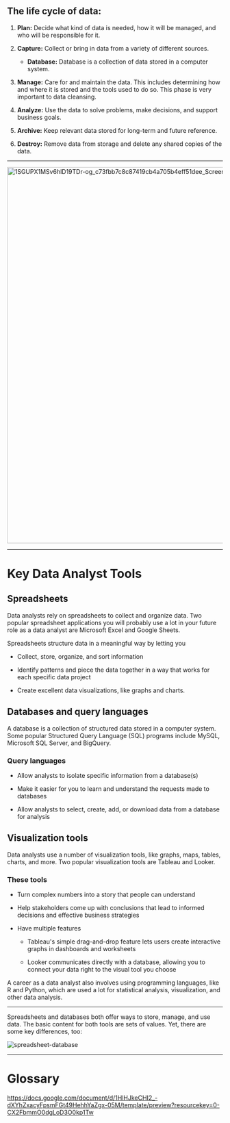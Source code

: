 ## The life cycle of data: 

1. **Plan:** Decide what kind of data is needed, how it will be managed, and who will be responsible for it.
  
2. **Capture:** Collect or bring in data from a variety of different sources.
   - **Database:** Database is a collection of data stored in a computer system.
  
3. **Manage:** Care for and maintain the data. This includes determining how and where it is stored and the tools used to do so. This phase is very important to data cleansing.

4. **Analyze:** Use the data to solve problems, make decisions, and support business goals.

5. **Archive:** Keep relevant data stored for long-term and future reference.

6. **Destroy:** Remove data from storage and delete any shared copies of the data.

---

<img width="879" alt="1SGUPX1MSv6hlD19TDr-og_c73fbb7c8c87419cb4a705b4eff51dee_Screen-Shot-2021-03-17-at-5 38 27-PM" src="https://user-images.githubusercontent.com/52907747/187164877-2348a789-8a2b-4ca3-aaf1-08c764181c81.png">

---

# Key Data Analyst Tools

## Spreadsheets

Data analysts rely on spreadsheets to collect and organize data. Two popular spreadsheet applications you will probably use a lot in your future role as a data analyst are Microsoft Excel and Google Sheets. 

Spreadsheets structure data in a meaningful way by letting you 

  - Collect, store, organize, and sort information

  - Identify patterns and piece the data together in a way that works for each specific data project

  - Create excellent data visualizations, like graphs and charts. 

## Databases and query languages

A database is a collection of structured data stored in a computer system. Some popular Structured Query Language (SQL) programs include MySQL, Microsoft SQL Server, and BigQuery.

### Query languages 

- Allow analysts to isolate specific information from a database(s)

- Make it easier for you to learn and understand the requests made to databases

- Allow analysts to select, create, add, or download data from a database for analysis

## Visualization tools
Data analysts use a number of visualization tools, like graphs, maps, tables, charts, and more. Two popular visualization tools are Tableau and Looker.

### These tools 

- Turn complex numbers into a story that people can understand 

- Help stakeholders come up with conclusions that lead to informed decisions and effective business strategies  

- Have multiple features 

    - Tableau's simple drag-and-drop feature lets users create interactive graphs in dashboards and worksheets 

    - Looker communicates directly with a database, allowing you to connect your data right to the visual tool you choose 

A career as a data analyst also involves using programming languages, like R and Python, which are used a lot for statistical analysis, visualization, and other data analysis.

---

Spreadsheets and databases both offer ways to store, manage, and use data. The basic content for both tools are sets of values. Yet, there are some key differences, too:

![spreadsheet-database](https://user-images.githubusercontent.com/52907747/188478965-063505a2-c9cf-455a-bdf7-9d8dd281ca24.png)

---

# Glossary
https://docs.google.com/document/d/1HlHJkeCHI2_-dXYhZxacyFpsmFGt49HehhYaZgx-05M/template/preview?resourcekey=0-CX2FbmmO0dgLoD3O0kp1Tw
